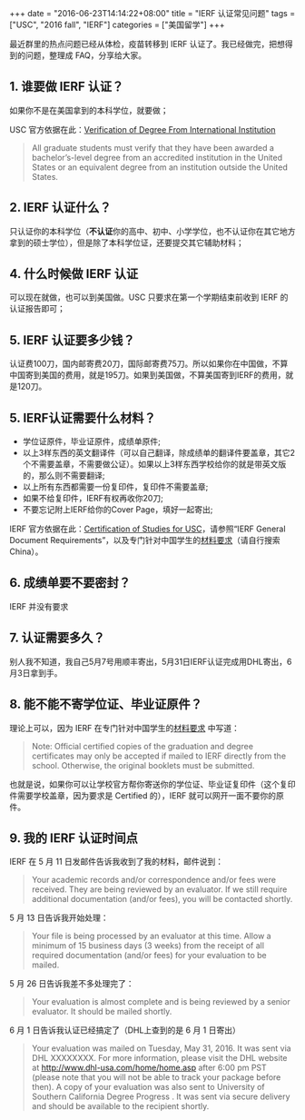 +++
date = "2016-06-23T14:14:22+08:00"
title = "IERF 认证常见问题"
tags = ["USC", "2016 fall", "IERF"]
categories = ["美国留学"]
+++

最近群里的热点问题已经从体检，疫苗转移到 IERF 认证了。我已经做完，把想得到的问题，整理成 FAQ，分享给大家。

## 1. 谁要做 IERF 认证？

如果你不是在美国拿到的本科学位，就要做；

USC 官方依据在此：[Verification of Degree From International Institution](http://www.usc.edu/dept/ARR/services/degree-progress/verification.html)

> All graduate students must verify that they have been awarded a bachelor’s-level degree from an accredited institution in the United States or an equivalent degree from an institution outside the United States.

## 2. IERF 认证什么？

只认证你的本科学位（**不认证**你的高中、初中、小学学位，也不认证你在其它地方拿到的硕士学位），但是除了本科学位证，还要提交其它辅助材料；

## 4. 什么时候做 IERF 认证

可以现在就做，也可以到美国做。USC 只要求在第一个学期结束前收到 IERF 的认证报告即可；

## 5. IERF 认证要多少钱？

认证费100刀，国内邮寄费20刀，国际邮寄费75刀。所以如果你在中国做，不算中国寄到美国的费用，就是195刀。如果到美国做，不算美国寄到IERF的费用，就是120刀。

## 5. IERF认证需要什么材料？

* 学位证原件，毕业证原件，成绩单原件;
* 以上3样东西的英文翻译件（可以自己翻译，除成绩单的翻译件要盖章，其它2个不需要盖章，不需要做公证）。如果以上3样东西学校给你的就是带英文版的，那么则不需要翻译;
* 以上所有东西都需要一份复印件，复印件不需要盖章;
* 如果不给复印件，IERF有权再收你20刀;
* 不要忘记附上IERF给你的Cover Page，填好一起寄出;

IERF 官方依据在此：[Certification of Studies for USC](http://www.ierf.org/usc/)，请参照“IERF General Document Requirements”，以及专门针对中国学生的[材料要求](http://www.ierf.org/wp-content/uploads/2016/04/USCCountry-SpecificRequirements.pdf)（请自行搜索 China）。

## 6. 成绩单要不要密封？

IERF 并没有要求

## 7. 认证需要多久？

别人我不知道，我自己5月7号用顺丰寄出，5月31日IERF认证完成用DHL寄出，6月3日拿到手。

## 8. 能不能不寄学位证、毕业证原件？

理论上可以，因为 IERF 在专门针对中国学生的[材料要求](http://www.ierf.org/wp-content/uploads/2016/04/USCCountry-SpecificRequirements.pdf) 中写道：

> Note: Official certified copies of the graduation and degree certificates may only be accepted if mailed to IERF directly from the school. Otherwise, the original booklets must be submitted.

也就是说，如果你可以让学校官方帮你寄送你的学位证、毕业证复印件（这个复印件需要学校盖章，因为要求是 Certified 的），IERF 就可以网开一面不要你的原件。

## 9. 我的 IERF 认证时间点

IERF 在 5 月 11 日发邮件告诉我收到了我的材料，邮件说到：

> Your academic records and/or correspondence and/or fees were received. They are being reviewed by an evaluator. If we still require additional documentation (and/or fees), you will be contacted shortly. 

5 月 13 日告诉我开始处理：

> Your file is being processed by an evaluator at this time. Allow a minimum of 15 business days (3 weeks) from the receipt of all required documentation (and/or fees) for your evaluation to be mailed. 

5 月 26 日告诉我差不多处理完了：

> Your evaluation is almost complete and is being reviewed by a senior evaluator. It should be mailed shortly. 

6 月 1 日告诉我认证已经搞定了（DHL上查到的是 6 月 1 日寄出）

> Your evaluation was mailed on Tuesday, May 31, 2016. It was sent via DHL XXXXXXXX. For more information, please visit the DHL website at http://www.dhl-usa.com/home/home.asp after 6:00 pm PST (please note that you will not be able to track your package before then). A copy of your evaluation was also sent to University of Southern California Degree Progress . It was sent via secure delivery and should be available to the recipient shortly. 
